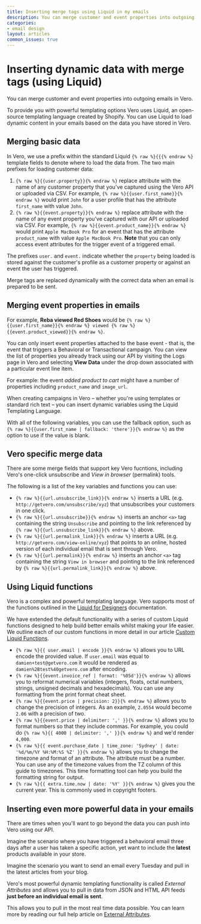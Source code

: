 ```yaml
---
title: Inserting merge tags using Liquid in my emails
description: You can merge customer and event properties into outgoing emails in Vero. To provide you with powerful templating options Vero uses Liquid, an open-source templating language created by Shopify. You can use Liquid to load dynamic content in your emails based on the data you have stored in Vero. 
categories:
- email design
layout: articles
common_issues: true
---
```


# Inserting dynamic data with merge tags (using Liquid)

You can merge customer and event properties into outgoing emails in Vero.

To provide you with powerful templating options Vero uses Liquid, an open-source templating language created by Shopify. You can use Liquid to load dynamic content in your emails based on the data you have stored in Vero. 

## Merging basic data

In Vero, we use a prefix within the standard Liquid `{% raw %}{{{% endraw %}` template fields to denote where to load the data from. The two main prefixes for loading customer data:


1. `{% raw %}{{user.property}}{% endraw %}` replace attribute with the name of any customer property that you've captured using the Vero API or uploaded via CSV. For example, `{% raw %}{{user.first_name}}{% endraw %}` would print `John` for a user profile that has the attribute `first_name` with value `John`.
2. `{% raw %}{{event.property}}{% endraw %}` replace attribute with the name of any event property you've captured with our API or uploaded via CSV. For example, `{% raw %}{{event.product_name}}{% endraw %}` would print `Apple MacBook Pro` for an event that has the attribute `product_name` with value `Apple MacBook Pro`. **Note** that you can only access event attributes for the trigger event of a triggered email.

The prefixes `user.` and `event.` indicate whether the `property` being loaded is stored against the customer's profile as a customer property or against an event the user has triggered. 

Merge tags are replaced dynamically with the correct data when an email is prepared to be sent.

## Merging event properties in emails

For example, **Reba viewed Red Shoes** would be `{% raw %}{{user.first_name}}{% endraw %} viewed {% raw %}{{event.product_viewed}}{% endraw %}`.

You can only insert event properties attached to the base event - that is, the event that triggers a Behavioral or Transactional campaign. You can view the list of properties you already track using our API by visiting the Logs page in Vero and selecting **View Data** under the drop down associated with a particular event line item.

For example: the event *added product to cart* might have a number of properties including `product_name` and `image_url`.

When creating campaigns in Vero – whether you're using templates or standard rich text – you can insert dynamic variables using the Liquid Templating Language.

With all of the following variables, you can use the fallback option, such as `{% raw %}{{user.first_name | fallback: 'there'}}{% endraw %}` as the option to use if the value is blank.

## Vero specific merge data

There are some merge fields that support key Vero fucntions, including Vero's one-click unsubscribe and *View in browser* (permalink) tools.

The following is a list of the key variables and functions you can use:

- `{% raw %}{{url.unsubscribe_link}}{% endraw %}` inserts a URL (e.g. `http://getvero.com/unsubscribe/xyz`) that unsubscribes your customers in one click.
- `{% raw %}{{url.unsubscribe}}{% endraw %}` inserts an anchor `<a>` tag containing the string `Unsubscribe` and pointing to the link referenced by `{% raw %}{{url.unsubscribe_link}}{% endraw %}` above.
- `{% raw %}{{url.permalink_link}}{% endraw %}` inserts a URL (e.g. `http://getvero.com/view-online/xyz`) that points to an online, hosted version of each individual email that is sent through Vero.
- `{% raw %}{{url.permalink}}{% endraw %}` inserts an anchor `<a>` tag containing the string `View in browser` and pointing to the link referenced by `{% raw %}{{url.permalink_link}}{% endraw %}` above.

## Using Liquid functions

Vero is a complex and powerful templating language. Vero supports most of the functions outlined in the [Liquid for Designers]({{site.data.links.liquid_for_designers}}) documentation. 

We have extended the default functionality with a series of custom Liquid functions designed to help build better emails whilst making your life easier. We outline each of our custom functions in more detail in our article [Custom Liquid Functions]({{site.data.links.list_of_liquid_functions}}).

- `{% raw %}{{ user.email | encode }}{% endraw %}` allows you to URL encode the provided value. If `user.email` was equal to `damien+test@getvero.com` it would be rendered as `damien%2Btest%40getvero.com` after encoding.
- `{% raw %}{{event.invoice_ref | format: '%05d'}}{% endraw %}` allows you to reformat numerical variables (integers, floats, octal numbers, strings, unsigned decimals and hexadecimals). You can use any formatting from the print format cheat sheet.
- `{% raw %}{{event.price | precision: 2}}{% endraw %}` allows you to change the precision of integers. As an example, `2.0554` would become `2.06` with a precision of two.
- `{% raw %}{{event.price | delimiter: ',' }}{% endraw %}` allows you to format numbers so that they include commas. For example, you could do `{% raw %}{{ 4000 | delimiter: ',' }}{% endraw %}` and we'd render `4,000`.
- `{% raw %}{{ event.purchase_date | time_zone: 'Sydney' | date: '%d/%m/%Y %H:%M:%S %Z' }}{% endraw %}` allows you to change the timezone and format of an attribute. The attribute must be a number. You can use any of the timezone values from the TZ column of this guide to timezones. This time formatting tool can help you build the formatting string for output.
- `{% raw %}{{ extra.time.now | date: '%Y' }}{% endraw %}` gives you the current year. This is commonly used in copyright footers.

## Inserting even more powerful data in your emails

There are times when you'll want to go beyond the data you can push into Vero using our API.

Imagine the scenario where you have triggered a behavioral email three days after a user has taken a specific action, yet want to include the **latest** products available in your store. 

Imagine the scenario you want to send an email every Tuesday and pull in the latest articles from your blog.

Vero's most powerful dynamic templating functionality is called *External Attributes* and allows you to pull in data from JSON and HTML API feeds **just before an individual email is sent**.

This allows you to pull in the most real time data possible. You can learn more by reading our full help article on [External Attributes]({{site.data.links.external_attributes}}).